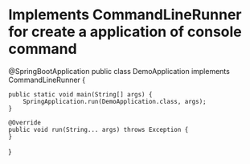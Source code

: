 # Implements CommandLineRunner for create a application of console command

@SpringBootApplication
public class DemoApplication implements CommandLineRunner {

	public static void main(String[] args) {
		SpringApplication.run(DemoApplication.class, args);
	}

	@Override
	public void run(String... args) throws Exception {
	}

}
